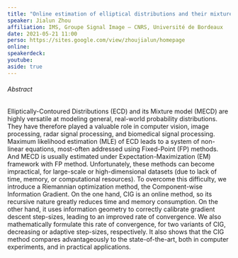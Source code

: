 ```yaml
---
title: "Online estimation of elliptical distributions and their mixture: The component-wise information gradient method"
speaker: Jialun Zhou
affiliation: IMS, Groupe Signal Image — CNRS, Université de Bordeaux
date: 2021-05-21 11:00
perso: https://sites.google.com/view/zhoujialun/homepage
online: 
speakerdeck: 
youtube: 
aside: true
---
```


###### Abstract

Elliptically-Contoured Distributions (ECD) and its Mixture model (MECD) are highly
versatile at modeling general, real-world probability distributions. They have 
therefore played a valuable role in computer vision, image processing, radar signal
processing, and biomedical signal processing. Maximum likelihood estimation (MLE) of 
ECD leads to a system of non-linear equations, most-often addressed using Fixed-Point (FP)
methods. And MECD is usually estimated under Expectation-Maximization (EM) framework
with FP method. Unfortunately, these methods can become impractical, for large-scale 
or high-dimensional datasets (due to lack of time, memory, or computational resources).
To overcome this difficulty, we introduce a Riemannian optimization method, 
the Component-wise Information Gradient. On the one hand, CIG is an online method, so its
recursive nature greatly reduces time and memory consumption. On the other hand, it uses
information geometry to correctly calibrate gradient descent step-sizes, leading to an 
improved rate of convergence. We also mathematically formulate this rate of convergence, 
for two variants of CIG, decreasing or adaptive step-sizes, respectively. It also shows 
that the CIG method compares advantageously to the state-of-the-art, both in computer
experiments, and in practical applications.
